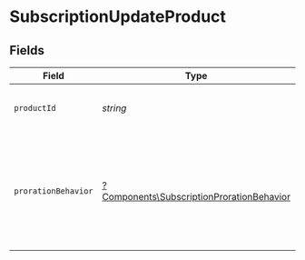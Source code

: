 # SubscriptionUpdateProduct


## Fields

| Field                                                                                                      | Type                                                                                                       | Required                                                                                                   | Description                                                                                                |
| ---------------------------------------------------------------------------------------------------------- | ---------------------------------------------------------------------------------------------------------- | ---------------------------------------------------------------------------------------------------------- | ---------------------------------------------------------------------------------------------------------- |
| `productId`                                                                                                | *string*                                                                                                   | :heavy_check_mark:                                                                                         | Update subscription to another product.                                                                    |
| `prorationBehavior`                                                                                        | [?Components\SubscriptionProrationBehavior](../../Models/Components/SubscriptionProrationBehavior.md)      | :heavy_minus_sign:                                                                                         | Determine how to handle the proration billing. If not provided, will use the default organization setting. |